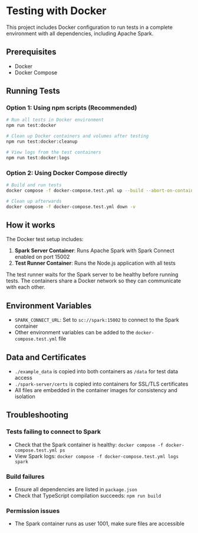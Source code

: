 # Testing with Docker

This project includes Docker configuration to run tests in a complete environment with all dependencies, including Apache Spark.

## Prerequisites

- Docker
- Docker Compose

## Running Tests

### Option 1: Using npm scripts (Recommended)

```bash
# Run all tests in Docker environment
npm run test:docker

# Clean up Docker containers and volumes after testing
npm run test:docker:cleanup

# View logs from the test containers
npm run test:docker:logs
```

### Option 2: Using Docker Compose directly

```bash
# Build and run tests
docker compose -f docker-compose.test.yml up --build --abort-on-container-exit test-runner

# Clean up afterwards
docker compose -f docker-compose.test.yml down -v
```

## How it works

The Docker test setup includes:

1. **Spark Server Container**: Runs Apache Spark with Spark Connect enabled on port 15002
2. **Test Runner Container**: Runs the Node.js application with all tests

The test runner waits for the Spark server to be healthy before running tests. The containers share a Docker network so they can communicate with each other.

## Environment Variables

- `SPARK_CONNECT_URL`: Set to `sc://spark:15002` to connect to the Spark container
- Other environment variables can be added to the `docker-compose.test.yml` file

## Data and Certificates

- `./example_data` is copied into both containers as `/data` for test data access
- `./spark-server/certs` is copied into containers for SSL/TLS certificates
- All files are embedded in the container images for consistency and isolation

## Troubleshooting

### Tests failing to connect to Spark

- Check that the Spark container is healthy: `docker compose -f docker-compose.test.yml ps`
- View Spark logs: `docker compose -f docker-compose.test.yml logs spark`

### Build failures

- Ensure all dependencies are listed in `package.json`
- Check that TypeScript compilation succeeds: `npm run build`

### Permission issues

- The Spark container runs as user 1001, make sure files are accessible
